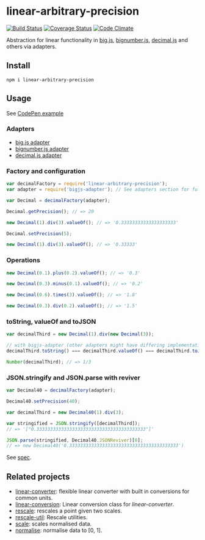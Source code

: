 # linear-arbitrary-precision

[![Build Status](https://travis-ci.org/javiercejudo/linear-arbitrary-precision.svg)](https://travis-ci.org/javiercejudo/linear-arbitrary-precision)
[![Coverage Status](https://coveralls.io/repos/javiercejudo/linear-arbitrary-precision/badge.svg?branch=master)](https://coveralls.io/r/javiercejudo/linear-arbitrary-precision?branch=master)
[![Code Climate](https://codeclimate.com/github/javiercejudo/linear-arbitrary-precision/badges/gpa.svg)](https://codeclimate.com/github/javiercejudo/linear-arbitrary-precision)

Abstraction for linear functionality in
[big.js](https://github.com/MikeMcl/big.js),
[bignumber.js](https://github.com/MikeMcl/bignumber.js),
[decimal.js](https://github.com/MikeMcl/decimal.js)
and others via adapters.

## Install

    npm i linear-arbitrary-precision

## Usage

See [CodePen example](http://codepen.io/javiercejudo/pen/oXqGgZ?editors=101)

### Adapters

- [big.js adapter](https://github.com/javiercejudo/bigjs-adapter)
- [bignumber.js adapter](https://github.com/javiercejudo/bignumberjs-adapter)
- [decimal.js adapter](https://github.com/javiercejudo/decimaljs-adapter)

### Factory and configuration

```js
var decimalFactory = require('linear-arbitrary-precision');
var adapter = require('bigjs-adapter'); // See adapters section for full list

var Decimal = decimalFactory(adapter);

Decimal.getPrecision(); // => 20

new Decimal(1).div(3).valueOf(); // => '0.33333333333333333333'

Decimal.setPrecision(5);

new Decimal(1).div(3).valueOf(); // => '0.33333'
```

### Operations

```js
new Decimal(0.1).plus(0.2).valueOf(); // => '0.3'

new Decimal(0.3).minus(0.1).valueOf(); // => '0.2'

new Decimal(0.6).times(3).valueOf(); // => '1.8'

new Decimal(0.3).div(0.2).valueOf(); // => '1.5'
```

### toString, valueOf and toJSON

```js
var decimalThird = new Decimal(1).div(new Decimal(3));

// with bigjs-adapter (other adapters might have differing implementations)
decimalThird.toString() === decimalThird.valueOf() === decimalThird.toJSON(); // => true

Number(decimalThird); // => 1/3
```

### JSON.stringify and JSON.parse with reviver

```js
var Decimal40 = decimalFactory(adapter);

Decimal40.setPrecision(40);

var decimalThird = new Decimal40(1).div(3);

var stringified = JSON.stringify([decimalThird]);
// => '["0.3333333333333333333333333333333333333333"]'

JSON.parse(stringified, Decimal40.JSONReviver)[0];
// => new Decimal40('0.3333333333333333333333333333333333333333')
```

See [spec](test/spec.js).

## Related projects

- [linear-converter](https://github.com/javiercejudo/linear-converter): flexible linear converter with built in conversions for common units.
- [linear-conversion](https://github.com/javiercejudo/linear-conversion): Linear conversion class for *linear-converter*.
- [rescale](https://github.com/javiercejudo/rescale): rescales a point given two scales.
- [rescale-util](https://github.com/javiercejudo/rescale-util): Rescale utilities.
- [scale](https://github.com/javiercejudo/scale): scales normalised data.
- [normalise](https://github.com/javiercejudo/normalise): normalise data to [0, 1].
